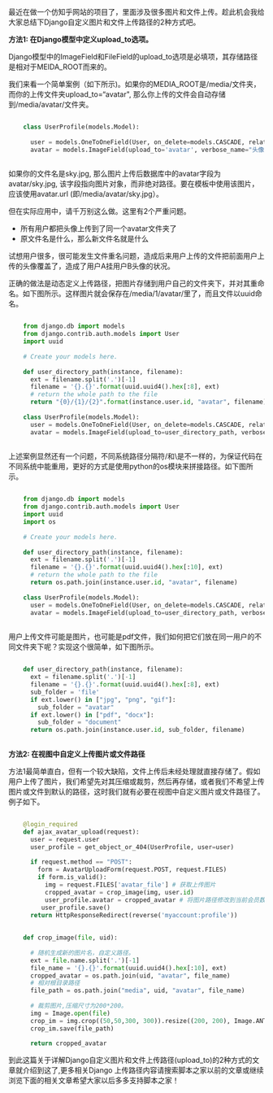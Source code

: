 最近在做一个仿知乎网站的项目了，里面涉及很多图片和文件上传。趁此机会我给大家总结下Django自定义图片和文件上传路径的2种方式吧。

**方法1: 在Django模型中定义upload_to选项。**

Django模型中的ImageField和FileField的upload_to选项是必填项，其存储路径是相对于MEIDA_ROOT而来的。

我们来看一个简单案例（如下所示)。如果你的MEDIA_ROOT是/media/文件夹，而你的上传文件夹upload_to=“avatar",
那么你上传的文件会自动存储到/media/avatar/文件夹。

```python

    class UserProfile(models.Model):
     
      user = models.OneToOneField(User, on_delete=models.CASCADE, related_name='profile')
      avatar = models.ImageField(upload_to='avatar', verbose_name="头像")
    
```

如果你的文件名是sky.jpg, 那么图片上传后数据库中的avatar字段为avatar/sky.jpg,
该字段指向图片对象，而非绝对路径。要在模板中使用该图片，应该使用avatar.url (即/media/avatar/sky.jpg）。

但在实际应用中，请千万别这么做。这里有2个严重问题。

  * 所有用户都把头像上传到了同一个avatar文件夹了 
  * 原文件名是什么，那么新文件名就是什么 

试想用户很多，很可能发生文件重名问题，造成后来用户上传的文件把前面用户上传的头像覆盖了，造成了用户A挂用户B头像的状况。

正确的做法是动态定义上传路径，把图片存储到用户自己的文件夹下，并对其重命名。如下图所示。这样图片就会保存在/media/1/avatar/里了，而且文件以uuid命名。

```python

    from django.db import models
    from django.contrib.auth.models import User
    import uuid
     
    # Create your models here.
     
    def user_directory_path(instance, filename):
      ext = filename.split('.')[-1]
      filename = '{}.{}'.format(uuid.uuid4().hex[:8], ext)
      # return the whole path to the file
      return "{0}/{1}/{2}".format(instance.user.id, "avatar", filename)
     
    class UserProfile(models.Model):
      user = models.OneToOneField(User, on_delete=models.CASCADE, related_name='profile')
      avatar = models.ImageField(upload_to=user_directory_path, verbose_name="头像")
    
```

上述案例显然还有一个问题，不同系统路径分隔符/和\是不一样的，为保证代码在不同系统中能重用，更好的方式是使用python的os模块来拼接路径。如下图所示。

```python

    from django.db import models
    from django.contrib.auth.models import User
    import uuid
    import os
     
    # Create your models here.
     
    def user_directory_path(instance, filename):
      ext = filename.split('.')[-1]
      filename = '{}.{}'.format(uuid.uuid4().hex[:10], ext)
      # return the whole path to the file
      return os.path.join(instance.user.id, "avatar", filename)
     
    class UserProfile(models.Model):
      user = models.OneToOneField(User, on_delete=models.CASCADE, related_name='profile')
      avatar = models.ImageField(upload_to=user_directory_path, verbose_name="头像")
    
```

用户上传文件可能是图片，也可能是pdf文件，我们如何把它们放在同一用户的不同文件夹下呢？实现这个很简单，如下图所示。

```python

    def user_directory_path(instance, filename):
      ext = filename.split('.')[-1]
      filename = '{}.{}'.format(uuid.uuid4().hex[:8], ext)
      sub_folder = 'file'
      if ext.lower() in ["jpg", "png", "gif"]:
        sub_folder = "avatar"
      if ext.lower() in ["pdf", "docx"]:
        sub_folder = "document"
      return os.path.join(instance.user.id, sub_folder, filename)
    
```

**方法2: 在视图中自定义上传图片或文件路径**

方法1最简单直白，但有一个较大缺陷，文件上传后未经处理就直接存储了。假如用户上传了图片，我们希望先对其压缩或裁剪，然后再存储，或者我们不希望上传图片或文件到默认的路径，这时我们就有必要在视图中自定义图片或文件路径了。例子如下。

```python

    @login_required
    def ajax_avatar_upload(request):
      user = request.user
      user_profile = get_object_or_404(UserProfile, user=user)
     
      if request.method == "POST":
        form = AvatarUploadForm(request.POST, request.FILES)
        if form.is_valid():
          img = request.FILES['avatar_file'] # 获取上传图片
          cropped_avatar = crop_image(img, user.id)
          user_profile.avatar = cropped_avatar # 将图片路径修改到当前会员数据库
         user_profile.save()
      return HttpResponseRedirect(reverse('myaccount:profile'))
     
     
    def crop_image(file, uid):
     
      # 随机生成新的图片名，自定义路径。
      ext = file.name.split('.')[-1]
      file_name = '{}.{}'.format(uuid.uuid4().hex[:10], ext)
      cropped_avatar = os.path.join(uid, "avatar", file_name)
      # 相对根目录路径
      file_path = os.path.join("media", uid, "avatar", file_name)
     
      # 裁剪图片,压缩尺寸为200*200。
      img = Image.open(file)
      crop_im = img.crop((50,50,300, 300)).resize((200, 200), Image.ANTIALIAS)
      crop_im.save(file_path)
     
      return cropped_avatar
```

到此这篇关于详解Django自定义图片和文件上传路径(upload_to)的2种方式的文章就介绍到这了,更多相关Django
上传路径内容请搜索脚本之家以前的文章或继续浏览下面的相关文章希望大家以后多多支持脚本之家！

